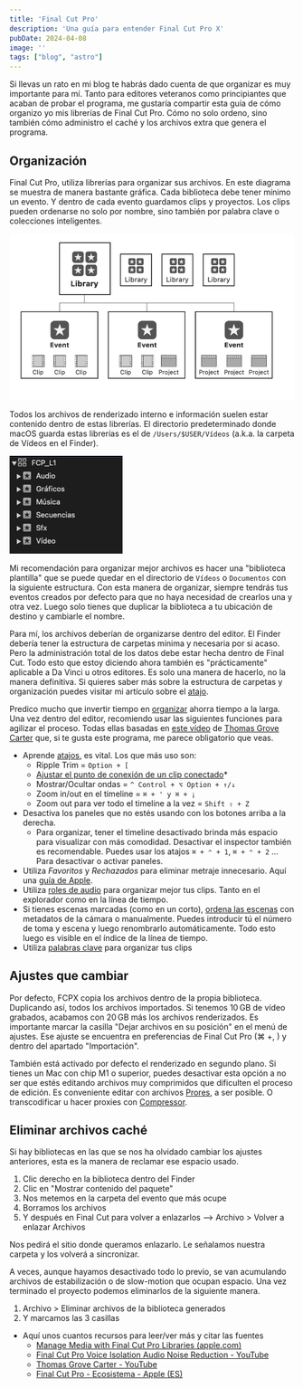 ```yaml
---
title: 'Final Cut Pro'
description: 'Una guía para entender Final Cut Pro X'
pubDate: 2024-04-08
image: ''
tags: ["blog", "astro"]
---
```


Si llevas un rato en mi blog te habrás dado cuenta de que organizar es muy importante para mí. Tanto para editores veteranos como principiantes que acaban de probar el programa, me gustaría compartir esta guía de cómo organizo yo mis librerías de Final Cut Pro. Cómo no solo ordeno, sino también cómo administro el caché y los archivos extra que genera el programa.


## Organización

Final Cut Pro, utiliza librerías para organizar sus archivos. En este diagrama se muestra de manera bastante gráfica. Cada biblioteca debe tener mínimo un evento.
Y dentro de cada evento guardamos clips y proyectos. Los clips pueden ordenarse no solo por nombre, sino también por palabra clave o colecciones inteligentes.

![FCP library diagram](../../../public/FCP_library.png)

Todos los archivos de renderizado interno e información suelen estar contenido dentro de estas librerías. El directorio predeterminado donde macOS guarda estas librerías es el de `/Users/$USER/Vídeos` (a.k.a. la carpeta de Vídeos en el Finder).

![FCP library example](../../../public/FCP_filetree.png)

Mi recomendación para organizar mejor archivos es hacer una "biblioteca plantilla" que se puede quedar en el directorio de `Vídeos` o `Documentos` con la siguiente estructura.
Con esta manera de organizar, siempre tendrás tus eventos creados por defecto para que no haya necesidad de crearlos una y otra vez. Luego solo tienes que duplicar la biblioteca a tu ubicación de destino
y cambiarle el nombre.

Para mí, los archivos deberían de organizarse dentro del editor. El Finder debería tener la estructura de carpetas mínima y necesaria por si acaso. Pero la administración total de los datos
debe estar hecha dentro de Final Cut. Todo esto que estoy diciendo ahora también es "prácticamente" aplicable a Da Vinci u otros editores. Es solo una manera de hacerlo, no la manera definitiva. Si quieres saber más sobre la estructura de carpetas y organización puedes visitar mi artículo sobre el [atajo](https://castro.eus/experiments/magic-folders).

Predico mucho que invertir tiempo en [organizar]() ahorra tiempo a la larga. Una vez dentro del editor, recomiendo usar las siguientes funciones para agilizar el proceso. Todas ellas basadas en [este vídeo](https://vimeo.com/194855528)
de [Thomas Grove Carter](https://thomasgrovecarter.com/) que, si te gusta este programa, me parece obligatorio que veas.
- Aprende [atajos](https://support.apple.com/es-es/guide/final-cut-pro/ver90ba5929/mac), es vital. Los que más uso son:
  - Ripple Trim = `Option + [`
  - [Ajustar el punto de conexión de un clip conectado](https://support.apple.com/es-es/guide/final-cut-pro/ver7a77ef9e/mac)*
  - Mostrar/Ocultar ondas = `^ Control + ⌥ Option + ↑/↓ `
  - Zoom in/out en el timeline = `⌘ + ' y ⌘ + ¡`
  - Zoom out para ver todo el timeline a la vez = `Shift ⇧ + Z`
- Desactiva los paneles que no estés usando con los botones arriba a la derecha.
  - Para organizar, tener el timeline desactivado brinda más espacio para visualizar con más comodidad. Desactivar el inspector también es recomendable. Puedes usar
los atajos  `⌘ + ⌃ + 1`,  `⌘ + ⌃ + 2` ...  Para desactivar o activar paneles.
- Utiliza *Favoritos* y *Rechazados* para eliminar metraje innecesario. Aquí una [guía de Apple](https://support.apple.com/es-es/guide/final-cut-pro/ver30ccd91f/mac).
- Utiliza [roles de audio](https://www.apple.com/final-cut-pro/docs/Audio_Roles.pdf) para organizar mejor tus clips. Tanto en el explorador como en la línea de tiempo.
- Si tienes escenas marcadas (como en un corto), [ordena las escenas](https://www.youtube.com/watch?v=X9OoZAlNkXo) con metadatos de la cámara o manualmente. Puedes introducir tú el número de toma y escena y luego renombrarlo automáticamente. Todo esto luego es visible en el índice de la línea de tiempo.
- Utiliza [palabras clave](https://support.apple.com/es-es/guide/final-cut-pro/ver68416335/mac) para organizar tus clips

## Ajustes que cambiar

Por defecto, FCPX copia los archivos dentro de la propia biblioteca. Duplicando así, todos los archivos importados. Si tenemos 10 GB de vídeo grabados, acabamos con 20 GB más los archivos renderizados. Es importante marcar la casilla "Dejar archivos en su posición" en el menú de ajustes. Ese ajuste se encuentra en preferencias de Final Cut Pro (⌘ +, ) y dentro del apartado "Importación".

También está activado por defecto el renderizado en segundo plano. Si tienes un Mac con chip M1 o superior, puedes desactivar esta opción a no ser que estés editando archivos muy comprimidos que dificulten el proceso de edición.
Es conveniente editar con archivos [Prores](https://support.apple.com/es-es/102207), a ser posible. O transcodificar u hacer proxies con [Compressor](https://www.apple.com/es/final-cut-pro/compressor/).

## Eliminar archivos caché

Si hay bibliotecas en las que se nos ha olvidado cambiar los ajustes anteriores, esta es la manera de reclamar ese espacio usado.

1. Clic derecho en la biblioteca dentro del Finder
2. Clic en "Mostrar contenido del paquete"
3. Nos metemos en la carpeta del evento que más ocupe
4. Borramos los archivos
5. Y después en Final Cut para volver a enlazarlos --> Archivo > Volver a enlazar Archivos

Nos pedirá el sitio donde queramos enlazarlo. Le señalamos nuestra carpeta y los volverá a sincronizar.

A veces, aunque hayamos desactivado todo lo previo, se van acumulando archivos de estabilización o de slow-motion que ocupan espacio. Una vez terminado el proyecto podemos eliminarlos de la siguiente manera.

1. Archivo > Eliminar archivos de la biblioteca generados
2. Y marcamos las 3 casillas

- Aquí unos cuantos recursos para leer/ver más y citar las fuentes
  - [Manage Media with Final Cut Pro Libraries (apple.com)](https://www.apple.com/final-cut-pro/docs/Media_Management.pdf)
  - [Final Cut Pro Voice Isolation Audio Noise Reduction - YouTube](https://www.youtube.com/watch?v=fjUG1t42mB8)
  - [Thomas Grove Carter - YouTube](https://www.youtube.com/@ThomasGroveCarter/videos)
  - [Final Cut Pro - Ecosistema - Apple (ES)](https://www.apple.com/es/final-cut-pro/resources/ecosystem/)

